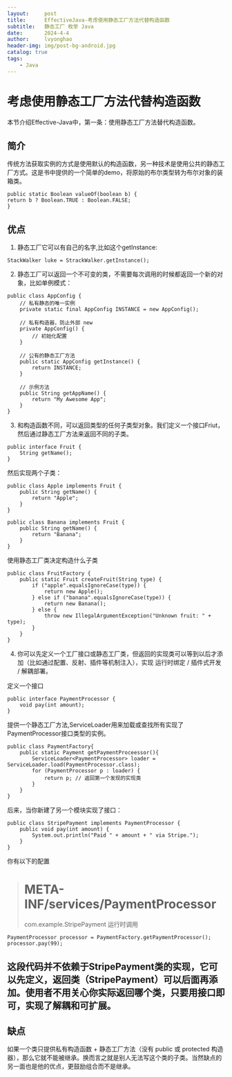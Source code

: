 ```yaml
---
layout:     post
title:      EffectiveJava-考虑使用静态工厂方法代替构造函数
subtitle:   静态工厂 枚举 Java
date:       2024-4-4
author:     lvyonghao
header-img: img/post-bg-android.jpg
catalog: true
tags:
    - Java
---
```

# 考虑使用静态工厂方法代替构造函数
本节介绍Effective-Java中，第一条：使用静态工厂方法替代构造函数。

## 简介
传统方法获取实例的方式是使用默认的构造函数，另一种技术是使用公共的静态工厂方式。这是书中提供的一个简单的demo，将原始的布尔类型转为布尔对象的装箱类。
```
public static Boolean valueOf(boolean b) {
return b ? Boolean.TRUE : Boolean.FALSE;
}
```
## 优点
1. 静态工厂它可以有自己的名字,比如这个getInstance:
```
StackWalker luke = StrackWalker.getInstance();
```
2. 静态工厂可以返回一个不可变的类，不需要每次调用的时候都返回一个新的对象，比如单例模式：
```
public class AppConfig {
    // 私有静态的唯一实例
    private static final AppConfig INSTANCE = new AppConfig();

    // 私有构造器，防止外部 new
    private AppConfig() {
        // 初始化配置
    }

    // 公有的静态工厂方法
    public static AppConfig getInstance() {
        return INSTANCE;
    }

    // 示例方法
    public String getAppName() {
        return "My Awesome App";
    }
}
```
3. 和构造函数不同，可以返回类型的任何子类型对象。我们定义一个接口Friut，然后通过静态工厂方法来返回不同的子类。
```
public interface Fruit {
    String getName();
}
```

然后实现两个子类：
```
public class Apple implements Fruit {
    public String getName() {
        return "Apple";
    }
}

public class Banana implements Fruit {
    public String getName() {
        return "Banana";
    }
}

```
使用静态工厂类决定构造什么子类
```
public class FruitFactory {
    public static Fruit createFruit(String type) {
        if ("apple".equalsIgnoreCase(type)) {
            return new Apple();
        } else if ("banana".equalsIgnoreCase(type)) {
            return new Banana();
        } else {
            throw new IllegalArgumentException("Unknown fruit: " + type);
        }
    }
}
```
4. 你可以先定义一个工厂接口或静态工厂类，但返回的实现类可以等到以后才添加（比如通过配置、反射、插件等机制注入），实现 运行时绑定 / 插件式开发 / 解耦部署。

定义一个接口
```
public interface PaymentProcessor {
    void pay(int amount);
}
```
提供一个静态工厂方法,ServiceLoader用来加载或查找所有实现了PaymentProcessor接口类型的实例。
```
public class PaymentFactory{
    public static Payment getPaymentProceessor(){
        ServiceLoader<PaymentProcessor> loader = ServiceLoader.load(PaymentProcessor.class);
        for (PaymentProcessor p : loader) {
            return p; // 返回第一个发现的实现类
        }
    }
}
```
后来，当你新建了另一个模块实现了接口：
```
public class StripePayment implements PaymentProcessor {
    public void pay(int amount) {
        System.out.println("Paid " + amount + " via Stripe.");
    }
}
```
你有以下的配置
> # META-INF/services/PaymentProcessor
> com.example.StripePayment
运行时调用
```
PaymentProcessor processor = PaymentFactory.getPaymentProcessor();
processor.pay(99);
```
这段代码并不依赖于StripePayment类的实现，它可以先定义，返回类（StripePayment）可以后面再添加。使用者不用关心你实际返回哪个类，只要用接口即可，实现了解耦和可扩展。
---
## 缺点
如果一个类只提供私有构造函数 + 静态工厂方法（没有 public 或 protected 构造器），那么它就不能被继承。换而言之就是别人无法写这个类的子类。当然缺点的另一面也是他的优点，更鼓励组合而不是继承。
